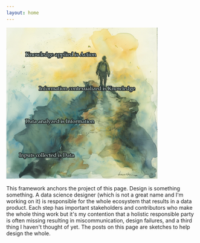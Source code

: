 ```yaml
---
layout: home
---
```


<img src="assets/images/data-journey.png" width="400">

    
This framework anchors the project of this page.  Design is something something.  A data science designer (which is not a great name and I'm working on it) is responsible for the whole ecosystem that results in a data product.  Each step has important stakeholders and contributors who make the whole thing work but it's my contention that a holistic responsible party is often missing resulting in miscommunication, design failures, and a third thing I haven't thought of yet.  The posts on this page are sketches to help design the whole.  